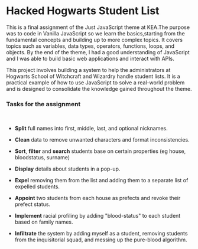 <h1>Hacked Hogwarts Student List</h1>

<p>This is a final assignment of the Just JavaScript theme at KEA.The purpose was to code in Vanilla JavaScript so we learn the basics,starting from the fundamental concepts and building up to more complex topics. It covers topics such as variables, data types, operators, functions, loops, and objects.  By the end of the theme, I had a good understanding of JavaScript and I was able to build basic web applications and interact with APIs.

<p>This project involves building a system to help the administrators at Hogwarts School of Witchcraft and Wizardry handle student lists. It is a practical example of how to use JavaScript to solve a real-world problem and is designed to consolidate the knowledge gained throughout the theme.

<h3>Tasks for the assignment  </h3>
<br>

- <strong>Split</strong> full names into first, middle, last, and optional nicknames.

- <strong>Clean</strong> data to remove unwanted characters and format inconsistencies.
- <strong>Sort</strong>, <strong>filter</strong> and <strong>search</strong> students base on certain properties (eg house, bloodstatus, surname)
- <strong>Display</strong> details about students in a pop-up.
- <strong>Expel</strong> removing them from the list and adding them to a separate list of expelled students.
- <strong>Appoint</strong> two students from each house as prefects and revoke their prefect status.
- <strong>Implement</strong> racial profiling by adding "blood-status" to each student based on family names.
- <strong>Infiltrate</strong> the system by adding myself as a student, removing students from the inquisitorial squad, and messing up the pure-blood algorithm.
